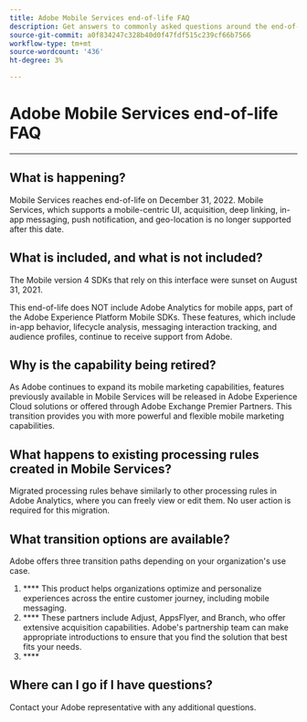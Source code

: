 ```yaml
---
title: Adobe Mobile Services end-of-life FAQ
description: Get answers to commonly asked questions around the end-of-life announcement for Adobe Mobile Services.
source-git-commit: a0f834247c328b40d0f47fdf515c239cf66b7566
workflow-type: tm+mt
source-wordcount: '436'
ht-degree: 3%

---
```


# Adobe Mobile Services end-of-life FAQ

****

## What is happening?

Mobile Services reaches end-of-life on December 31, 2022. Mobile Services, which supports a mobile-centric UI, acquisition, deep linking, in-app messaging, push notification, and geo-location is no longer supported after this date.

## What is included, and what is not included?

[](https://mobilemarketing.adobe.com) The Mobile version 4 SDKs that rely on this interface were sunset on August 31, 2021.

This end-of-life does NOT include Adobe Analytics for mobile apps, part of the Adobe Experience Platform Mobile SDKs. These features, which include in-app behavior, lifecycle analysis, messaging interaction tracking, and audience profiles, continue to receive support from Adobe.

## Why is the capability being retired?

As Adobe continues to expand its mobile marketing capabilities, features previously available in Mobile Services will be released in Adobe Experience Cloud solutions or offered through Adobe Exchange Premier Partners. This transition provides you with more powerful and flexible mobile marketing capabilities.

## What happens to existing processing rules created in Mobile Services?

[](https://experienceleague.adobe.com/docs/analytics/admin/admin-tools/processing-rules/processing-rules.html) Migrated processing rules behave similarly to other processing rules in Adobe Analytics, where you can freely view or edit them. No user action is required for this migration.

[](https://experienceleague.adobe.com/docs/analytics/implementation/vars/page-vars/contextdata.html?lang=fr)

## What transition options are available?

Adobe offers three transition paths depending on your organization&#39;s use case.

1. **** This product helps organizations optimize and personalize experiences across the entire customer journey, including mobile messaging.
1. **** These partners include Adjust, AppsFlyer, and Branch, who offer extensive acquisition capabilities. Adobe&#39;s partnership team can make appropriate introductions to ensure that you find the solution that best fits your needs.
1. **** [](https://experienceleague.adobe.com/docs/places/using/home.html?lang=fr)

## Where can I go if I have questions?

[](https://spark.adobe.com/page/C6D30y09zaRpD/) Contact your Adobe representative with any additional questions.
